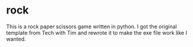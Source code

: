 # rock
This is a rock paper scissors game written in python.
I got the original template from Tech with Tim and rewrote it to make the exe file work like I wanted.
